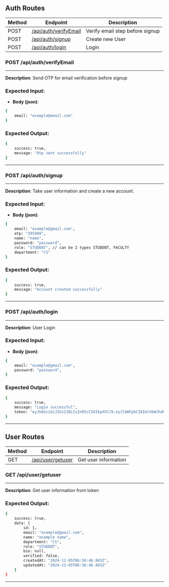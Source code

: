 ## Auth Routes

| Method  | Endpoint                                         | Description                      |
|-------- |--------------------------------------------------|----------------------------------|
| POST    | [/api/auth/verifyEmail](#post-apiauthverifyemail)| Verify email step before signup  |
| POST    | [/api/auth/signup](#post-apiauthsignup)          | Create new User                  |
| POST    | [/api/auth/login](#post-apiauthlogin)            | Login                            |



### POST /api/auth/verifyEmail
---
**Description**: Send OTP for email verification before signup

### Expected Input:

- **Body (json)**:
```bash
{
    email: "example@email.com"
}
```

### Expected Output:
```bash
{
    success: true,
    message: "Otp sent successfully"
}
```
---
### POST /api/auth/signup
---
**Description**: Take user information and create a new account.

### Expected Input:

- **Body (json)**: 
```bash
{
    email: "example@gmail.com",
    otp: "395988",
    name: "name",
    password: "password",
    role: "STUDENT", // can be 2 types STUDENT, FACULTY
    department: "CS"
}
```

### Expected Output:
```bash
{
    success: true,
    message: "Account created successfully"
}
```
---
### POST /api/auth/login
---
**Description**: User Login

### Expected Input:

- **Body (json)**: 
```bash
{
    email: "example@gmail.com",
    password: "password",
}
```

### Expected Output:
```bash
{
    success: true,
    message: "Login successful",
    token: "eyJhbGciOiJIUzI1NiIsInR5cCI6IkpXVCJ9.eyJlbWFpbCI6ImlhbWJhdG1hbi5pYWJAZ21haWwuY29tIiwicm9sZSI6IlNUVURFTlQiLCJkZXB0IjoiQ1MiLCJpYXQiOjE3MzMzODMwMzR9.Bpso2tMdhc1UXdCtpm6eGJLY-fCJiD7fLnxz5jz72nU"
}
```
---
## User Routes

| Method  | Endpoint                                         | Description                      |
|-------- |--------------------------------------------------|----------------------------------|
| GET     | [/api/user/getuser](#get-apiusergetuser)         | Get user information             |

### GET /api/user/getuser
---
**Description**: Get user information from token

### Expected Output:
```bash
{
    success: true,
    data: {
        id: 1,
        email: "example@gmail.com",
        name: "example name",
        department: "CS",
        role: "STUDENT",
        bio: null,
        verified: false,
        createdAt: "2024-12-05T06:56:46.865Z",
        updatedAt: "2024-12-05T06:56:46.865Z"
    }
}
```
---




